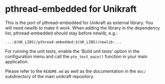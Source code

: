 pthread-embedded for Unikraft
=============================

This is the port of pthread-embedded for Unikraft as external library. You will
need newlib to make it work. When adding the library in the dependency list,
pthread-embedded should stay before newlib, e.g.:

 `...:$(UK_LIBS)/pthread-embedded:$(UK_LIBS)/newlib:...`

For running the unit tests, enable the 'Build unit tests' option in the
configuration menu and call the `pte_test_main()` function in your main
application.

Please refer to the `README.md` as well as the documentation in the `doc/`
subdirectory of the main unikraft repository.
